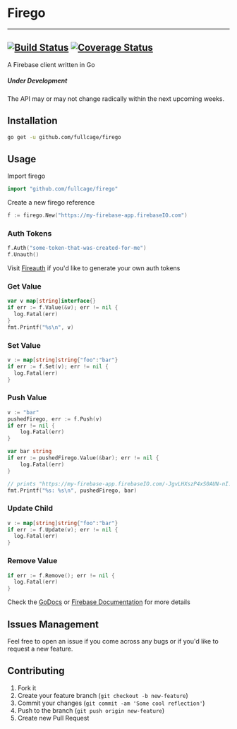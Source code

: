 # Firego
---
[![Build Status](https://travis-ci.org/fullcage/firego.svg?branch=readme)](https://travis-ci.org/fullcage/firego) [![Coverage Status](https://coveralls.io/repos/fullcage/firego/badge.svg)](https://coveralls.io/r/fullcage/firego)
---

A Firebase client written in Go

##### Under Development
The API may or may not change radically within the next upcoming weeks.

## Installation

```bash
go get -u github.com/fullcage/firego
```

## Usage

Import firego

```go
import "github.com/fullcage/firego"
```

Create a new firego reference

```go
f := firego.New("https://my-firebase-app.firebaseIO.com")
```

### Auth Tokens

```go
f.Auth("some-token-that-was-created-for-me")
f.Unauth()
```

Visit [Fireauth](https://github.com/fullcage/fireauth) if you'd like to generate your own auth tokens

### Get Value

```go
var v map[string]interface{}
if err := f.Value(&v); err != nil {
  log.Fatal(err)
}
fmt.Printf("%s\n", v)
```

### Set Value

```go
v := map[string]string{"foo":"bar"}
if err := f.Set(v); err != nil {
  log.Fatal(err)
}
```

### Push Value

```go
v := "bar"
pushedFirego, err := f.Push(v)
if err != nil {
	log.Fatal(err)
}

var bar string
if err := pushedFirego.Value(&bar); err != nil {
	log.Fatal(err)
}

// prints "https://my-firebase-app.firebaseIO.com/-JgvLHXszP4xS0AUN-nI: bar"
fmt.Printf("%s: %s\n", pushedFirego, bar)
```

### Update Child

```go
v := map[string]string{"foo":"bar"}
if err := f.Update(v); err != nil {
  log.Fatal(err)
}
```

### Remove Value

```go
if err := f.Remove(); err != nil {
  log.Fatal(err)
}
```

Check the [GoDocs](http://godoc.org/github.com/fullcage/firego) or
[Firebase Documentation](https://www.firebase.com/docs/rest/) for more details

## Issues Management

Feel free to open an issue if you come across any bugs or
if you'd like to request a new feature.

## Contributing

1. Fork it
2. Create your feature branch (`git checkout -b new-feature`)
3. Commit your changes (`git commit -am 'Some cool reflection'`)
4. Push to the branch (`git push origin new-feature`)
5. Create new Pull Request
